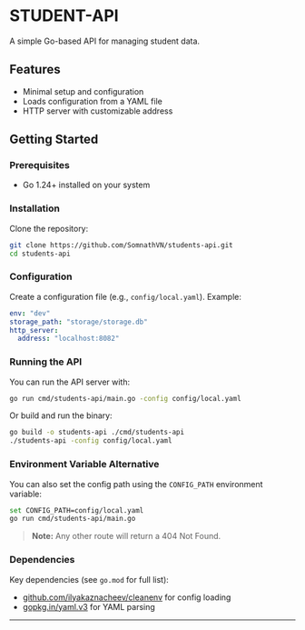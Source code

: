 # STUDENT-API

A simple Go-based API for managing student data.

## Features

- Minimal setup and configuration
- Loads configuration from a YAML file
- HTTP server with customizable address

## Getting Started

### Prerequisites

- Go 1.24+ installed on your system

### Installation

Clone the repository:

```sh
git clone https://github.com/SomnathVN/students-api.git
cd students-api
```

### Configuration

Create a configuration file (e.g., `config/local.yaml`). Example:

```yaml
env: "dev"
storage_path: "storage/storage.db"
http_server:
  address: "localhost:8082"
```

### Running the API

You can run the API server with:

```sh
go run cmd/students-api/main.go -config config/local.yaml
```

Or build and run the binary:

```sh
go build -o students-api ./cmd/students-api
./students-api -config config/local.yaml
```

### Environment Variable Alternative

You can also set the config path using the `CONFIG_PATH` environment variable:

```sh
set CONFIG_PATH=config/local.yaml
go run cmd/students-api/main.go
```


> **Note:** Any other route will return a 404 Not Found.

### Dependencies

Key dependencies (see `go.mod` for full list):

- [github.com/ilyakaznacheev/cleanenv](https://github.com/ilyakaznacheev/cleanenv) for config loading
- [gopkg.in/yaml.v3](https://gopkg.in/yaml.v3) for YAML parsing

---
